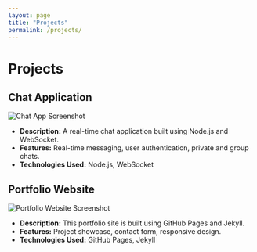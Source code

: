 ```yaml
---
layout: page
title: "Projects"
permalink: /projects/
---
```


# Projects

## Chat Application

![Chat App Screenshot](assets/images/pics/chat-app-screenshot.jpg)

- **Description:** A real-time chat application built using Node.js and WebSocket.
- **Features:** Real-time messaging, user authentication, private and group chats.
- **Technologies Used:** Node.js, WebSocket

## Portfolio Website

![Portfolio Website Screenshot](assets/images/pics/portfolio-screenshot.jpg)

- **Description:** This portfolio site is built using GitHub Pages and Jekyll.
- **Features:** Project showcase, contact form, responsive design.
- **Technologies Used:** GitHub Pages, Jekyll
